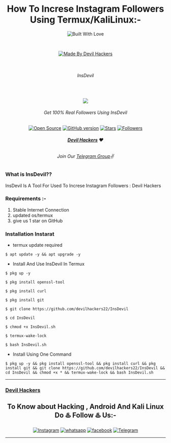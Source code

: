 <h1 align="center">How To Increse Instagram Followers Using Termux/KaliLinux:-</h1>
<p align=center>
  <img title="Built With Love" src="https://forthebadge.com/images/badges/built-with-love.svg"></p>
  
  <br>

<p align=center>
  <a href="https://www.instagram.com/bhikan_deshmukh"><img title="Made By Devil Hackers" src="https://img.shields.io/badge/MADE%20By-Devil-SCRIPT?colorA=%23ff8100&colorB=%23017e40&colorC=%23ff0000&style=for-the-badge"></a>
  </p>

  <br>

###### <p align="center"> InsDevil
<br>

<p align=center>
<img src="https://avatars.githubusercontent.com/u/76688727?v=4"></p>

###### <p align="center">Get 100% Real Followers Using InsDevil<p align="center">
<p align=center>
  <a href="https://www.instagram.com/devilhackers22"><img title="Open Source" src="https://img.shields.io/badge/Open%20Source-%E2%99%A5-red" ></a>
  <a href="https://www.instagram.com/devilhackers22"><img title="GitHub version" src="https://d25lcipzij17d.cloudfront.net/badge.svg?id=gh&type=6&v=1.0&x2=0" ></a>
  <a href="https://www.instagram.com/devilhackers22"><img title="Stars" src="https://img.shields.io/github/stars/bhikandeshmukh/instarat?style=social" ></a>
  <a href="https://github.com/devilhackers22/followers"><img title="Followers" src="https://img.shields.io/github/followers/bhikandeshmukh?color=blue&style=flat-square"></a>

###### <p align="center"> *[**Devil Hackers**](https://www.instagram.com/devilhackers22/) ❤️*
###### <p align="center"> *Join Our [Telegram Group](https://www.instagram.com/devilhackers22)✌*

### What is InsDevil??
InsDevil Is A Tool For Used To Increse Instagram Followers : Devil Hackers

### Requirements :-

1) Stable Internet Connection
2) updated os/termux
3) give us 1 star on GitHub

### Installation Instarat

* termux update required

```
$ apt update -y && apt upgrade -y
```
* Install And Use InsDevil In Termux
```
$ pkg up -y

$ pkg install openssl-tool

$ pkg install curl

$ pkg install git

$ git clone https://github.com/devilhackers22/InsDevil

$ cd InsDevil

$ chmod +x InsDevil.sh

$ termux-wake-lock

$ bash InsDevil.sh
```

* Install Using One Command

```
$ pkg up -y && pkg install openssl-tool && pkg install curl && pkg install git && git clone https://github.com/devilhackers22/InsDevil && cd InsDevil && chmod +x * && termux-wake-lock && bash InsDevil.sh
```

-------------------------------------------------------------------------------------

### [Devil Hackers](https://www.instagram.com/devilhackers22/)


### <h2 align="center">To Know about Hacking , Android And Kali Linux Do ♨️ Follow ♨️ Us:-</h2>
<p align="center">
<a href="https://www.instagram.com/devilhackers22/"><img title="Instagram" src="https://img.shields.io/badge/instagram-%23E4405F.svg?&style=for-the-badge&logo=instagram&logoColor=white"></a>
<a href="https://chat.whatsapp.com/D7VzPy5zttZIf7LXuAfjz0"><img title="whatsapp" src="https://img.shields.io/badge/WHATSAPP-%2325D366.svg?&style=for-the-badge&logo=whatsapp&logoColor=white"></a>
<a href="https://www.facebook.com/devilhackers22"><img title="facebook" src="https://img.shields.io/badge/facebook-%231877F2.svg?&style=for-the-badge&logo=facebook&logoColor=white"></a>
<a href="https://t.me/devilhackers22"><img title="Telegram" src="https://img.shields.io/badge/Telegram-blue?style=for-the-badge&logo=Telegram"></a>
</p>

-------------------------------------------------------------------------------------
